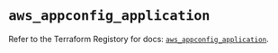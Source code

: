 # `aws_appconfig_application`

Refer to the Terraform Registory for docs: [`aws_appconfig_application`](https://registry.terraform.io/providers/hashicorp/aws/5.16.2/docs/resources/appconfig_application).
